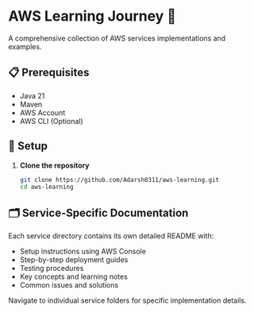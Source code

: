 # AWS Learning Journey 🚀

A comprehensive collection of AWS services implementations and examples.

## 📋 Prerequisites
- Java 21
- Maven
- AWS Account
- AWS CLI (Optional)

## 🔧 Setup

1. **Clone the repository**
   ```bash
   git clone https://github.com/Adarsh0311/aws-learning.git
   cd aws-learning

## 🗂️ Service-Specific Documentation

Each service directory contains its own detailed README with:
- Setup instructions using AWS Console
- Step-by-step deployment guides
- Testing procedures
- Key concepts and learning notes
- Common issues and solutions

Navigate to individual service folders for specific implementation details.
